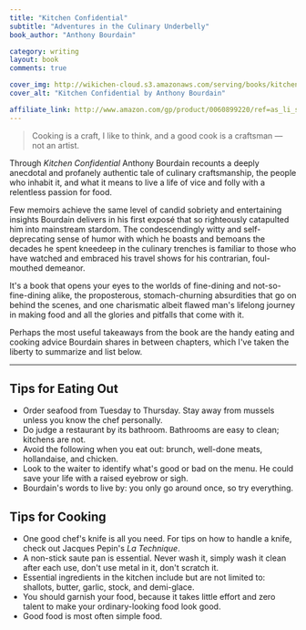 ```yaml
---
title: "Kitchen Confidential"
subtitle: "Adventures in the Culinary Underbelly"
book_author: "Anthony Bourdain"

category: writing
layout: book
comments: true

cover_img: http://wikichen-cloud.s3.amazonaws.com/serving/books/kitchen-confidential.jpg
cover_alt: "Kitchen Confidential by Anthony Bourdain"

affiliate_link: http://www.amazon.com/gp/product/0060899220/ref=as_li_ss_tl?ie=UTF8&camp=1789&creative=390957&creativeASIN=0060899220&linkCode=as2&tag=wikichenis-20
---
```


> Cooking is a craft, I like to think, and a good cook is a craftsman &mdash; not an artist.

Through *Kitchen Confidential* Anthony Bourdain recounts a deeply anecdotal and profanely authentic tale of culinary craftsmanship, the people who inhabit it, and what it means to live a life of vice and folly with a relentless passion for food.

Few memoirs achieve the same level of candid sobriety and entertaining insights Bourdain delivers in his first exposé that so righteously catapulted him into mainstream stardom. The condescendingly witty and self-deprecating sense of humor with which he boasts and bemoans the decades he spent kneedeep in the culinary trenches is familiar to those who have watched and embraced his travel shows for his contrarian, foul-mouthed demeanor.

It's a book that opens your eyes to the worlds of fine-dining and not-so-fine-dining alike, the proposterous, stomach-churning absurdities that go on behind the scenes, and one charismatic albeit flawed man's lifelong journey in making food and all the glories and pitfalls that come with it.

Perhaps the most useful takeaways from the book are the handy eating and cooking advice Bourdain shares in between chapters, which I've taken the liberty to summarize and list below.

- - -

## Tips for Eating Out

* Order seafood from Tuesday to Thursday. Stay away from mussels unless you know the chef personally.
* Do judge a restaurant by its bathroom. Bathrooms are easy to clean; kitchens are not.
* Avoid the following when you eat out: brunch, well-done meats, hollandaise, and chicken.
* Look to the waiter to identify what's good or bad on the menu. He could save your life with a raised eyebrow or sigh.
* Bourdain's words to live by: you only go around once, so try everything.

## Tips for Cooking

* One good chef's knife is all you need. For tips on how to handle a knife, check out Jacques Pepin's *La Technique*.
* A non-stick saute pan is essential. Never wash it, simply wash it clean after each use, don't use metal in it, don't scratch it.
* Essential ingredients in the kitchen include but are not limited to: shallots, butter, garlic, stock, and demi-glace.
* You should garnish your food, because it takes little effort and zero talent to make your ordinary-looking food look good.
* Good food is most often simple food.
